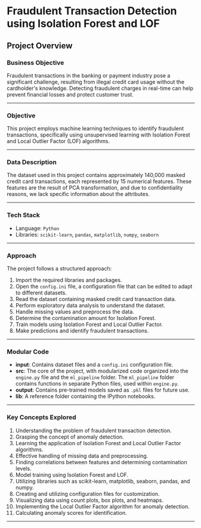 # Fraudulent Transaction Detection using Isolation Forest and LOF

## Project Overview

### Business Objective

Fraudulent transactions in the banking or payment industry pose a significant challenge, resulting from illegal credit card usage without the cardholder's knowledge. Detecting fraudulent charges in real-time can help prevent financial losses and protect customer trust. 

---

### Objective

This project employs machine learning techniques to identify fraudulent transactions, specifically using unsupervised learning with Isolation Forest and Local Outlier Factor (LOF) algorithms.

---

### Data Description

The dataset used in this project contains approximately 140,000 masked credit card transactions, each represented by 15 numerical features. These features are the result of PCA transformation, and due to confidentiality reasons, we lack specific information about the attributes.

---

### Tech Stack

- Language: `Python`
- Libraries: `scikit-learn`, `pandas`, `matplotlib`, `numpy`, `seaborn`

---

### Approach

The project follows a structured approach:

1. Import the required libraries and packages.
2. Open the `config.ini` file, a configuration file that can be edited to adapt to different datasets.
3. Read the dataset containing masked credit card transaction data.
4. Perform exploratory data analysis to understand the dataset.
5. Handle missing values and preprocess the data.
6. Determine the contamination amount for Isolation Forest.
7. Train models using Isolation Forest and Local Outlier Factor.
8. Make predictions and identify fraudulent transactions.

---

### Modular Code

- **input**: Contains dataset files and a `config.ini` configuration file.
- **src**: The core of the project, with modularized code organized into the `engine.py` file and the `ml_pipeline` folder. The `ml_pipeline` folder contains functions in separate Python files, used within `engine.py`.
- **output**: Contains pre-trained models saved as `.pkl` files for future use.
- **lib**: A reference folder containing the IPython notebooks.
---

### Key Concepts Explored


1. Understanding the problem of fraudulent transaction detection.
2. Grasping the concept of anomaly detection.
3. Learning the application of Isolation Forest and Local Outlier Factor algorithms.
4. Effective handling of missing data and preprocessing.
5. Finding correlations between features and determining contamination levels.
6. Model training using Isolation Forest and LOF.
7. Utilizing libraries such as scikit-learn, matplotlib, seaborn, pandas, and numpy.
8. Creating and utilizing configuration files for customization.
9. Visualizing data using count plots, box plots, and heatmaps.
10. Implementing the Local Outlier Factor algorithm for anomaly detection.
11. Calculating anomaly scores for identification.

---



